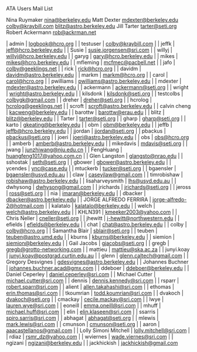 ATA Users Mail List

Nina Ruymaker <nina@berkeley.edu>
Matt Dexter <mdexter@berkeley.edu>
colby@kraybill.com
blitz@astro.berkeley.edu
Jill Tarter <tarter@seti.org>
Robert Ackermann <rob@ackrman.net>



| admin                 | logbook@hcro.org                  |
| testuser              | colby@kraybill.com                |
| jeffk                 | jeff@hcro.berkeley.edu            |
| Susie                 | susie.jorgensen@sri.com           |
| willyj                | willyj@hcro.berkeley.edu          |
| garyg                 | gary@hcro.berkeley.edu            |
| mikes                 | mikes@hcro.berkeley.edu           |
| mfleming              | mcfmec@pacbell.net                |
| jafo                  | colby@geeklings.net               |
| rick                  | rick@hcro.org                     |
| davidm                | davidm@astro.berkeley.edu         |
| markm                 | markm@hcro.org                    |
| carol                 | carol@hcro.org                    |
| pwilliams             | pwilliams@astro.berkeley.edu      |
| mdexter               | mdexter@astro.berkeley.edu        |
| ackermann             | ackermann@seti.org                |
| wright                | wright@astro.berkeley.edu         |
| kilsdonk              | kilsdonk@seti.org                 |
| testcolbs             | colbygk@gmail.com                 |
| dreher                | dreher@seti.org                   |
| hcrolog               | hcrolog@geeklings.net             |
| scroft                | scroft@astro.berkeley.edu         |
| calvin cheng          | kacweng@berkeley.edu              |
| barottw               | barottw@erau.edu                  |
| blitz                 | blitz@berkeley.edu                |
| Tarter                | tarter@seti.org                   |
| gharp                 | gharp@seti.org                    |
| karto                 | gkeating@berkeley.edu             |
| obm                   | obm@berkeley.edu                  |
| jeffb                 | jeffb@hcro.berkeley.edu           |
| jjordan               | jjordan@seti.org                  |
| pbackus               | pbackus@seti.org                  |
| joeri                 | joeri@astro.berkeley.edu          |
| obs                   | obs@hcro.org                      |
| amberb                | amberb@astro.berkeley.edu         |
| mikedavis             | mdavis@seti.org                   |
| jwang                 | junzhiwang@nju.edu.cn             |
| FengHuang             | huangfeng1017@yahoo.com.cn        |
| Glen Langston         | glangsto@nrao.edu                 |
| sshostak              | seth@seti.org                     |
| gbower                | gbower@astro.berkeley.edu         |
| ycendes               | ync@case.edu                      |
| mtuckerb              | tucker@seti.org                   |
| bgaensler             | bgaensler@usyd.edu.au             |
| claw                  | caseyjlaw@gmail.com               |
| timrobishaw           | robishaw@astro.berkeley.edu       |
| lisaharveysmith       | lhs@usyd.edu.au                   |
| dwhysong              | dwhysong@gmail.com                |
| jrichards             | jrichards@seti.org                |
| jeross                | ross@seti.org                     |
| nia                   | imaran@berkeley.edu               |
| dbacker               | dbacker@astro.berkeley.edu        |
| JORGE ALFREDO FERRIRA | jorge-alfredo-2@hotmail.com       |
| kalatalo              | kalatalo@berkeley.edu             |
| welch                 | welch@astro.berkeley.edu          |
| KHLN391               | kmeeker2003@yahoo.com             |
| Chris Neller          | cneller@seti.org                  |
| jhewitt               | j-hewitt@northwestern.edu         |
| efields               | efields@berkeley.edu              |
| chat                  | chat@astro.berkeley.edu           |
| colby                 | colby@hcro.org                    |
| Samantha Blair        | sblair@seti.org                   |
| teuben                | teuben@astro.umd.edu              |
| kburns                | kburns@berkeley.edu               |
| siemion               | siemion@berkeley.edu              |
| Gail Jacobs           | gjacobs@seti.org                  |
| gregb                 | gregb@grotto-networking.com       |
| mattieu               | mattieu@ska.ac.za                 |
| junyi.koay            | junyi.koay@postgrad.curtin.edu.au |
| glenn                 | glenn.caltech@gmail.com           |
| Gregory Desvignes     | gdesvignes@astro.berkeley.edu     |
| Johannes Buchner      | johannes.buchner.acad@gmx.com     |
| ddeboer               | ddeboer@berkeley.edu              |
| Daniel Ceperley       | daniel.ceperley@sri.com           |
| Michael Cutter        | michael.cutter@sri.com            |
| dennis                | dennis.kennedy@sri.com            |
| rsparr                | robert.sparr@sri.com              |
| alient                | allen.takahashi@sri.com           |
| ethomas               | erin.thomas@sri.com               |
| tkoumrian             | todd.koumrian@sri.com             |
| dvakoch               | dvakoch@seti.org                  |
| cmackay               | cecile.mackay@sri.com             |
| lwye                  | lauren.wye@sri.com                |
| eoneill               | emma.oneill@sri.com               |
| mhuff                 | michael.huff@sri.com              |
| elin                  | elin.klaseen@sri.com              |
| ssarris               | spiro.sarris@sri.com              |
| abhagat               | abhagat@seti.org                  |
| mlewis                | mark.lewis@sri.com                |
| cmunson               | cmunson@seti.org                  |
| aaron                 | aaacastellanos@gmail.com          |
| Lolly Simoni Mitchell | lolly.mitchell@sri.com            |
| rdiaz                 | rsmr_dz@yahoo.com                 |
| wviernes              | wade.viernes@sri.com              |
| ngizani               | ngizani@berkeley.edu              |
| jackhickish           | jackhickish@gmail.com  
